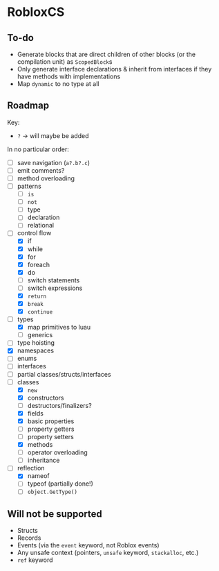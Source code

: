 # RobloxCS

## To-do
- Generate blocks that are direct children of other blocks (or the compilation unit) as `ScopedBlock`s
- Only generate interface declarations & inherit from interfaces if they have methods with implementations
- Map `dynamic` to no type at all

## Roadmap

Key:
- `?` -> will maybe be added

In no particular order:
- [ ] save navigation (`a?.b?.c`)
- [ ] emit comments?
- [ ] method overloading
- [ ] patterns
	- [ ] `is`
	- [ ] `not`
	- [ ] type
	- [ ] declaration
	- [ ] relational
- [ ] control flow
	- [x] if
	- [x] while
	- [x] for
	- [x] foreach
	- [x] do
	- [ ] switch statements
	- [ ] switch expressions
	- [x] `return`
	- [x] `break`
	- [x] `continue`
- [ ] types
	- [x] map primitives to luau
	- [ ] generics
- [ ] type hoisting
- [x] namespaces
- [ ] enums
- [ ] interfaces
- [ ] partial classes/structs/interfaces
- [ ] classes
	- [x] `new`
	- [x] constructors
	- [ ] destructors/finalizers?
	- [x] fields
	- [x] basic properties
	- [ ] property getters
	- [ ] property setters
	- [x] methods
	- [ ] operator overloading
	- [ ] inheritance
- [ ] reflection
	- [x] nameof
	- [ ] typeof (partially done!)
	- [ ] `object.GetType()`

## Will not be supported
- Structs
- Records
- Events (via the `event` keyword, not Roblox events)
- Any unsafe context (pointers, `unsafe` keyword, `stackalloc`, etc.)
- `ref` keyword